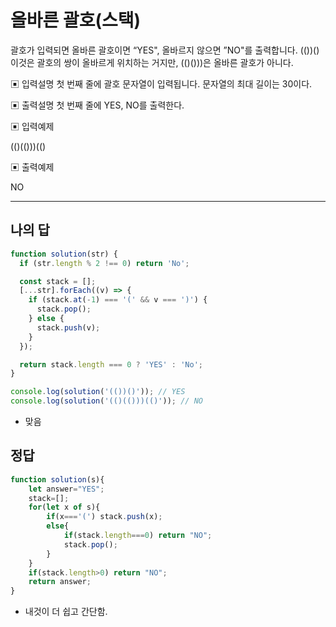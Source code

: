 # 올바른 괄호(스택)

괄호가 입력되면 올바른 괄호이면 “YES", 올바르지 않으면 ”NO"를 출력합니다.
 (())() 이것은 괄호의 쌍이 올바르게 위치하는 거지만, (()()))은 올바른 괄호가 아니다.

▣ 입력설명
 첫 번째 줄에 괄호 문자열이 입력됩니다. 문자열의 최대 길이는 30이다.

▣ 출력설명
 첫 번째 줄에 YES, NO를 출력한다.

▣ 입력예제 

(()(()))(()

▣ 출력예제 

NO

---

## 나의 답

```ts
function solution(str) {
  if (str.length % 2 !== 0) return 'No';

  const stack = [];
  [...str].forEach((v) => {
    if (stack.at(-1) === '(' && v === ')') {
      stack.pop();
    } else {
      stack.push(v);
    }
  });

  return stack.length === 0 ? 'YES' : 'No';
}

console.log(solution('(())()')); // YES
console.log(solution('(()(()))(()')); // NO
```

- 맞음

## 정답

```js
function solution(s){
    let answer="YES";
    stack=[];
    for(let x of s){
        if(x==='(') stack.push(x);
        else{
            if(stack.length===0) return "NO";
            stack.pop();
        }
    }
    if(stack.length>0) return "NO";  
    return answer;
}
```

- 내것이 더 쉽고 간단함.